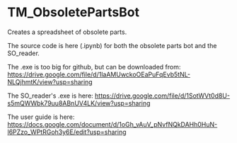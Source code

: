 # TM_ObsoletePartsBot
Creates a spreadsheet of obsolete parts.

The source code is here (.ipynb) for both the obsolete parts bot and the SO_reader.


The .exe is too big for github, but can be downloaded from:
https://drive.google.com/file/d/1laAMUwckoOEaPuFqEvb5tNL-NLQjhmtK/view?usp=sharing


The SO_reader's .exe is here:
https://drive.google.com/file/d/1SotWVt0d8U-s5mQWWbk79uu8ABnUV4LK/view?usp=sharing


The user guide is here:
https://docs.google.com/document/d/1oGh_vAuV_pNvfNQkDAHh0HuN-l6PZzo_WPtRGoh3y6E/edit?usp=sharing

